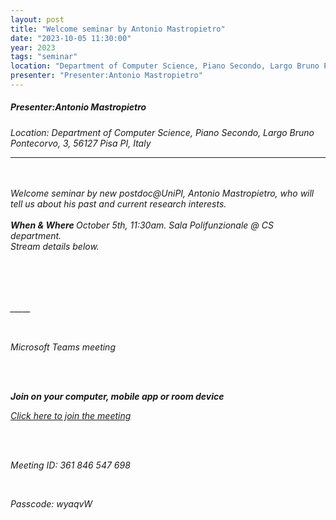 ```yaml
---
layout: post
title: "Welcome seminar by Antonio Mastropietro"
date: "2023-10-05 11:30:00"
year: 2023
tags: "seminar"
location: "Department of Computer Science, Piano Secondo, Largo Bruno Pontecorvo, 3, 56127 Pisa PI, Italy"
presenter: "Presenter:Antonio Mastropietro"
---
```

<h5>Presenter:Antonio Mastropietro</h5>
<em>Location: Department of Computer Science, Piano Secondo, Largo Bruno Pontecorvo, 3, 56127 Pisa PI, Italy<em>
<br>
<hr>

<br><br><i>Welcome seminar by new postdoc@UniPI, Antonio Mastropietro, who will tell us about his past and current research interests.</i><br><br><b>When &amp; Where </b>October 5th, 11:30am. Sala Polifunzionale @ CS department.<br>Stream details below.<br><br><br><br><br><p>_____</p><br><p>Microsoft Teams meeting</p><br><br><b><p><strong>Join on your computer, mobile app or room device</strong></p></b><p><a href="https://teams.microsoft.com/l/meetup-join/19%3a9a85abed0d8544a8bc86e6f8f42e599d%40thread.tacv2/1693224977005?context=%7b%22Tid%22%3a%22c7456b31-a220-47f5-be52-473828670aa1%22%2c%22Oid%22%3a%22729b4d16-0567-46a8-a742-d2ae1bf09a4a%22%7d"><u>Click here to join the meeting</u></a></p><br><br><p>Meeting ID: 361 846 547 698 </p><p> </p><p>Passcode: wyaqvW </p>

                
